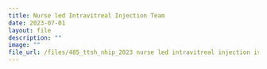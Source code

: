 ```yaml
---
title: Nurse led Intravitreal Injection Team
date: 2023-07-01
layout: file
description: ""
image: ""
file_url: /files/485_ttsh_nhip_2023 nurse led intravitreal injection ivt team.pdf
---
```

